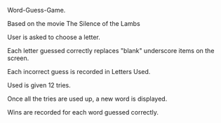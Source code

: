 Word-Guess-Game. 

Based on the movie The Silence of the Lambs 

User is asked to choose a letter. 

Each letter guessed correctly replaces "blank" underscore items on the screen. 

Each incorrect guess is recorded in Letters Used.  

Used is given 12 tries. 

Once all the tries are used up, a new word is displayed. 

Wins are recorded for each word guessed correctly. 
